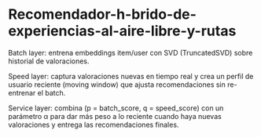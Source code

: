 # Recomendador-h-brido-de-experiencias-al-aire-libre-y-rutas
Batch layer: entrena embeddings item/user con SVD (TruncatedSVD) sobre historial de valoraciones.

Speed layer: captura valoraciones nuevas en tiempo real y crea un perfil de usuario reciente (moving window) que ajusta recomendaciones sin re-entrenar el batch.

Service layer: combina (p = batch_score, q = speed_score) con un parámetro α para dar más peso a lo reciente cuando haya nuevas valoraciones y entrega las recomendaciones finales.
